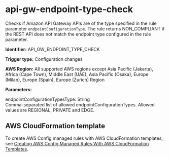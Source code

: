 # api\-gw\-endpoint\-type\-check<a name="api-gw-endpoint-type-check"></a>

Checks if Amazon API Gateway APIs are of the type specified in the rule parameter `endpointConfigurationType`\. The rule returns NON\_COMPLIANT if the REST API does not match the endpoint type configured in the rule parameter\.

**Identifier:** API\_GW\_ENDPOINT\_TYPE\_CHECK

**Trigger type:** Configuration changes

**AWS Region:** All supported AWS regions except Asia Pacific \(Jakarta\), Africa \(Cape Town\), Middle East \(UAE\), Asia Pacific \(Osaka\), Europe \(Milan\), Europe \(Spain\), Europe \(Zurich\) Region

**Parameters:**

endpointConfigurationTypesType: String  
Comma\-separated list of allowed endpointConfigurationTypes\. Allowed values are REGIONAL, PRIVATE and EDGE\.

## AWS CloudFormation template<a name="w2aac12c31c27b9c19c15"></a>

To create AWS Config managed rules with AWS CloudFormation templates, see [Creating AWS Config Managed Rules With AWS CloudFormation Templates](aws-config-managed-rules-cloudformation-templates.md)\.